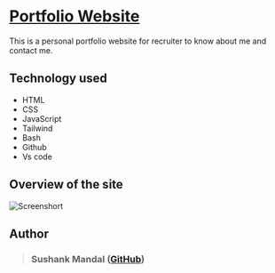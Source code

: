 
# [Portfolio Website](https://sushank678.github.io/)

This is a personal portfolio website for recruiter to know about me and contact me. 


## Technology used 

- HTML
- CSS
- JavaScript
- Tailwind
- Bash
- Github
- Vs code
## Overview of the site 

![Screenshort](https://www.linkpicture.com/q/Sushank-Mandal.png)
## Author 

> ### Sushank Mandal ([GitHub](https://github.com/sushank678))
